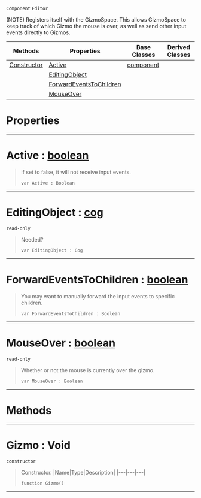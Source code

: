  `Component` `Editor`



(NOTE) Registers itself with the GizmoSpace. This allows GizmoSpace to keep track of which Gizmo the mouse is over, as well as send other input events directly to Gizmos.

|Methods|Properties|Base Classes|Derived Classes|
|---|---|---|---|
|[Constructor](gizmo.md#gizmo-void)|[Active](gizmo.md#active-zilch-engine-docum)|[component](component.md)| |
| |[EditingObject](gizmo.md#editingobject-zilch-engin)| | |
| |[ForwardEventsToChildren](gizmo.md#forwardeventstochildren)| | |
| |[MouseOver](gizmo.md#mouseover-zilch-engine-do)| | |


 #  Properties


---  
 #  Active : [boolean](../nada_base_types/boolean.md)

> If set to false, it will not receive input events.
> ```TS:Nada
> var Active : Boolean


---  
 #  EditingObject : [cog](cog.md)

 `read-only`

> Needed?
> ```TS:Nada
> var EditingObject : Cog


---  
 #  ForwardEventsToChildren : [boolean](../nada_base_types/boolean.md)

> You may want to manually forward the input events to specific children.
> ```TS:Nada
> var ForwardEventsToChildren : Boolean


---  
 #  MouseOver : [boolean](../nada_base_types/boolean.md)

 `read-only`

> Whether or not the mouse is currently over the gizmo.
> ```TS:Nada
> var MouseOver : Boolean


---  
 #  Methods


---  
 #  Gizmo : Void

 `constructor`

> Constructor.
> |Name|Type|Description|
> |---|---|---|
> ```TS:Nada
> function Gizmo()
> ``` 


---  
 

 